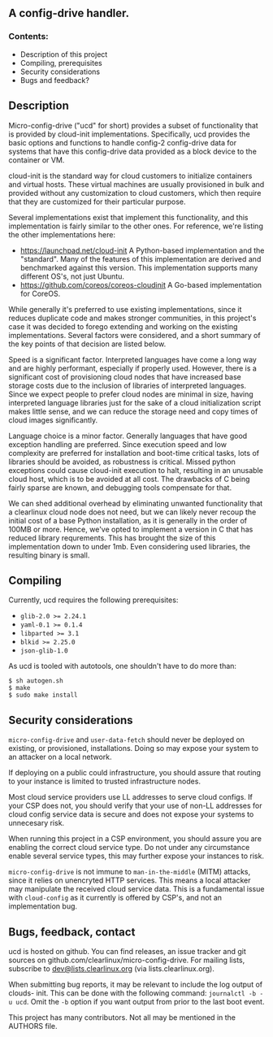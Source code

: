 
## A config-drive handler.


### Contents:

  - Description of this project
  - Compiling, prerequisites
  - Security considerations
  - Bugs and feedback?


## Description

Micro-config-drive ("ucd" for short) provides a subset of functionality
that is provided by cloud-init implementations. Specifically,
ucd provides the basic options and functions to handle config-2
config-drive data for systems that have this config-drive data provided
as a block device to the container or VM.

cloud-init is the standard way for cloud customers to initialize
containers and virtual hosts. These virtual machines are usually
provisioned in bulk and provided without any customization to cloud
customers, which then require that they are customized for their
particular purpose.

Several implementations exist that implement this functionality,
and this implementation is fairly similar to the other ones. For
reference, we're listing the other implementations here:

- https://launchpad.net/cloud-init
    A Python-based implementation and the "standard". Many of the
    features of this implementation are derived and benchmarked against
    this version.  This implementation supports many different OS's,
    not just Ubuntu.
- https://github.com/coreos/coreos-cloudinit
    A Go-based implementation for CoreOS.

While generally it's preferred to use existing implementations,
since it reduces duplicate code and makes stronger communities, in
this project's case it was decided to forego extending and working
on the existing implementations. Several factors were considered, and
a short summary of the key points of that decision are listed below.

Speed is a significant factor. Interpreted languages have come a long
way and are highly performant, especially if properly used. However,
there is a significant cost of provisioning cloud nodes that have
increased base storage costs due to the inclusion of libraries of
interpreted languages. Since we expect people to prefer cloud nodes are
minimal in size, having interpreted language libraries just for the
sake of a cloud initialization script makes little sense, and we can
reduce the storage need and copy times of cloud images significantly.

Language choice is a minor factor. Generally languages that have
good exception handling are preferred. Since execution speed and low
complexity are preferred for installation and boot-time critical tasks,
lots of libraries should be avoided, as robustness is critical. Missed
python exceptions could cause cloud-init execution to halt, resulting
in an unusable cloud host, which is to be avoided at all cost. The
drawbacks of C being fairly sparse are known, and debugging tools
compensate for that.

We can shed additional overhead by eliminating unwanted functionality
that a clearlinux cloud node does not need, but we can likely
never recoup the initial cost of a base Python installation, as it
is generally in the order of 100MB or more. Hence, we've opted to
implement a version in C that has reduced library requrements. This
has brought the size of this implementation down to under 1mb. Even
considering used libraries, the resulting binary is small.


## Compiling

Currently, ucd requires the following prerequisites:
- `glib-2.0 >= 2.24.1`
- `yaml-0.1 >= 0.1.4`
- `libparted >= 3.1`
- `blkid >= 2.25.0`
- `json-glib-1.0`

As ucd is tooled with autotools, one shouldn't have to do
more than:

```
$ sh autogen.sh
$ make
$ sudo make install
```


## Security considerations

`micro-config-drive` and `user-data-fetch` should never be deployed
on existing, or provisioned, installations. Doing so may expose your
system to an attacker on a local network.

If deploying on a public could infrastructure, you should assure that
routing to your instance is limited to trusted infrastructure nodes.

Most cloud service providers use LL addresses to serve cloud configs.
If your CSP does not, you should verify that your use of non-LL
addresses for cloud config service data is secure and does not expose
your systems to unnecesary risk.

When running this project in a CSP environment, you should assure
you are enabling the correct cloud service type. Do not under any
circumstance enable several service types, this may further expose
your instances to risk.

`micro-config-drive` is not immune to `man-in-the-middle` (MITM)
attacks, since it relies on unencryted HTTP services. This means a
local attacker may manipulate the received cloud service data. This
is a fundamental issue with `cloud-config` as it currently is offered
by CSP's, and not an implementation bug.


## Bugs, feedback, contact

ucd is hosted on github. You can find releases, an issue tracker
and git sources on github.com/clearlinux/micro-config-drive. For
mailing lists, subscribe to dev@lists.clearlinux.org (via
lists.clearlinux.org).

When submitting bug reports, it may be relevant to include the
log output of clouds- init. This can be done with the following
command: `journalctl -b -u ucd`. Omit the `-b` option if
you want output from prior to the last boot event.

This project has many contributors. Not all may be mentioned in the
AUTHORS file.

